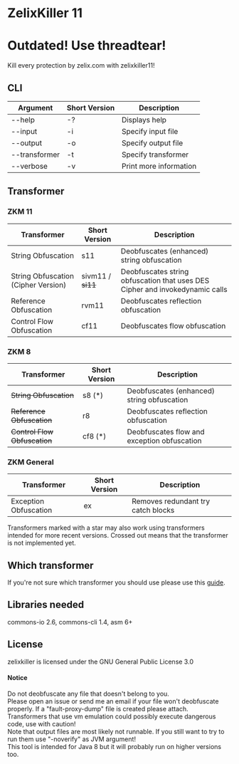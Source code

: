 # ZelixKiller 11
# Outdated! Use threadtear!
Kill every protection by zelix.com with zelixkiller11!
## CLI
| Argument | Short Version | Description |
| --- | --- | --- |
| --help | -? | Displays help |
| --input | -i | Specify input file |
| --output | -o | Specify output file |
| --transformer | -t | Specify transformer |
| --verbose | -v | Print more information |
## Transformer

### ZKM 11

| Transformer | Short Version | Description |
| --- | --- | --- |
| String Obfuscation | s11 | Deobfuscates (enhanced) string obfuscation |
| String Obfuscation (Cipher Version) | sivm11 / ~~si11~~  | Deobfuscates string obfuscation that uses DES Cipher and invokedynamic calls |
| Reference Obfuscation | rvm11 | Deobfuscates reflection obfuscation |
| Control Flow Obfuscation | cf11 | Deobfuscates flow obfuscation |

### ZKM 8

| Transformer | Short Version | Description |
| --- | --- | --- |
| ~~String Obfuscation~~ | s8 (*) | Deobfuscates (enhanced) string obfuscation |
| ~~Reference Obfuscation~~ | r8 | Deobfuscates reflection obfuscation |
| ~~Control Flow Obfuscation~~ | cf8 (*) | Deobfuscates flow and exception obfuscation |
### ZKM General

| Transformer | Short Version | Description |
| --- | --- | --- |
| Exception Obfuscation | ex | Removes redundant try catch blocks |

   
   
Transformers marked with a star may also work using transformers intended for more recent versions. 
Crossed out means that the transformer is not implemented yet.
## Which transformer
If you're not sure which transformer you should use please use this [guide](docs/GUIDE.md).

## Libraries needed
commons-io 2.6, commons-cli 1.4, asm 6+

## License
zelixkiller is licensed under the GNU General Public License 3.0

#### Notice
Do not deobfuscate any file that doesn't belong to you.  
Please open an issue or send me an email if your file won't deobfuscate properly. If a "fault-proxy-dump" file is created please attach.   
Transformers that use vm emulation could possibly execute dangerous code, use with caution!   
Note that output files are most likely not runnable. If you still want to try to run them use "-noverify" as JVM argument!   
This tool is intended for Java 8 but it will probably run on higher versions too. 
